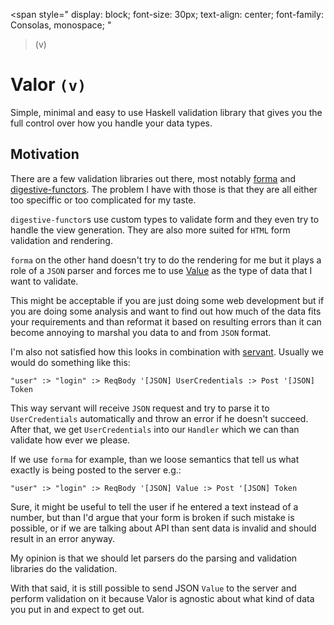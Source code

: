 <span
	style="
	display: block;
	font-size: 30px;
	text-align: center;
	font-family: Consolas, monospace;
	"
>(v)</span>
# Valor `(v)`

Simple, minimal and easy to use Haskell validation library that gives you the
full control over how you handle your data types.

## Motivation

There are a few validation libraries out there, most notably [forma][1]
and [digestive-functors][3]. The problem I have with those is that they are all
either too speciffic or too complicated for my taste.

`digestive-functor`s use custom types to validate form and they even try to
handle the view generation. They are also more suited for `HTML` form validation
and rendering.

`forma` on the other hand doesn't try to do the rendering for me but it plays a
role of a `JSON` parser and forces me to use [Value][3] as the type of data that
I want to validate.

This might be acceptable if you are just doing some web development but if you
are doing some analysis and want to find out how much of the data fits your
requirements and than reformat it based on resulting errors than it can become
annoying to marshal you data to and from `JSON` format.

I'm also not satisfied how this looks in combination with [servant][2]. Usually
we would do something like this:

```
"user" :> "login" :> ReqBody '[JSON] UserCredentials :> Post '[JSON] Token
```

This way servant will receive `JSON` request and try to parse it to
`UserCredentials` automatically and throw an error if he doesn't succeed. After
that, we get `UserCredentials` into our `Handler` which we can than validate how
ever we please.

If we use `forma` for example, than we loose semantics that tell us what exactly
is being posted to the server e.g.:

```
"user" :> "login" :> ReqBody '[JSON] Value :> Post '[JSON] Token
```

Sure, it might be useful to tell the user if he entered a text instead of a
number, but than I'd argue that your form is broken if such mistake is possible,
or if we are talking about API than sent data is invalid and should result in
an error anyway.

My opinion is that we should let parsers do the parsing and validation libraries
do the validation.

With that said, it is still possible to send JSON `Value` to the server and
perform validation on it because Valor is agnostic about what kind of data you
put in and expect to get out.

[1]: https://hackage.haskell.org/package/forma
[2]: https://hackage.haskell.org/package/servant
[3]: https://hackage.haskell.org/package/digestive-functors
[4]: https://hackage.haskell.org/package/aeson-1.4.0.0/docs/Data-Aeson.html#t:Value
